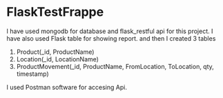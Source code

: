 # FlaskTestFrappe

I have used mongodb for database and flask_restful api for this project.
I have also used Flask table for showing report.
and then I created 3 tables
  1) Product(_id, ProductName)
  2) Location(_id, LocationName)
  3) ProductMovement(_id, ProductName, FromLocation, ToLocation, qty, timestamp)

I used Postman software for accesing Api.
